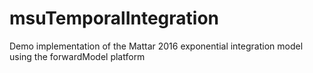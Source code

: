 # msuTemporalIntegration
Demo implementation of the Mattar 2016 exponential integration model using the forwardModel platform
